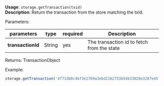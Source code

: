 **Usage**: `storage.getTransaction(txid)`     
**Description**: Return the transaction from the store matching the txId.

Parameters: 

| parameters             | type              | required       | Description                                                             |  
|------------------------|-------------------|----------------| ------------------------------------------------------------------------|
| **transactionId**      | String            | yes            | The transaction id to fetch from the state                           |


Returns: TransactionObject     

Example: 

```js
storage.getTransaction('4f71db0c4bf3e2769a3ebd2162753b54b33028e3287e45f93c5c7df8bac5ec7e')
```
